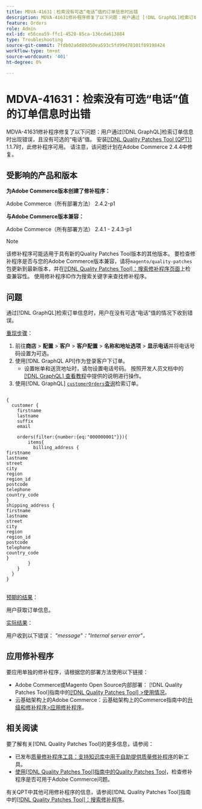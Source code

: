 ```yaml
---
title: MDVA-41631：检索没有可选“电话”值的订单信息时出错
description: MDVA-41631修补程序修复了以下问题：用户通过 [!DNL GraphQL]检索订单信息时出现错误，且没有可选的“电话”值。 安装[Quality Patches Tool (QPT)](https://experienceleague.adobe.com/en/docs/commerce-operations/tools/quality-patches-tool/quality-patches-tool-to-self-serve-quality-patches) 1.1.7后，即可使用此修补程序。 请注意，该问题计划在Adobe Commerce 2.4.4中修复。
feature: Orders
role: Admin
exl-id: e56cea59-ffc1-4520-85ca-136cda613884
type: Troubleshooting
source-git-commit: 7fdb02a6d89d50ea593c5fd99d78101f89198424
workflow-type: tm+mt
source-wordcount: '401'
ht-degree: 0%

---
```


# MDVA-41631：检索没有可选“电话”值的订单信息时出错

MDVA-41631修补程序修复了以下问题：用户通过[!DNL GraphQL]检索订单信息时出现错误，且没有可选的“电话”值。 安装[[!DNL Quality Patches Tool (QPT)]](https://experienceleague.adobe.com/en/docs/commerce-operations/tools/quality-patches-tool/quality-patches-tool-to-self-serve-quality-patches) 1.1.7时，此修补程序可用。 请注意，该问题计划在Adobe Commerce 2.4.4中修复。

## 受影响的产品和版本

**为Adobe Commerce版本创建了修补程序：**

Adobe Commerce（所有部署方法） 2.4.2-p1

**与Adobe Commerce版本兼容：**

Adobe Commerce（所有部署方法） 2.4.1 - 2.4.3-p1

>[!NOTE]
>
>该修补程序可能适用于具有新的Quality Patches Tool版本的其他版本。 要检查修补程序是否与您的Adobe Commerce版本兼容，请将`magento/quality-patches`包更新到最新版本，并在[[!DNL Quality Patches Tool]：搜索修补程序页面](https://experienceleague.adobe.com/en/docs/commerce-operations/tools/quality-patches-tool/quality-patches-tool-to-self-serve-quality-patches)上检查兼容性。 使用修补程序ID作为搜索关键字来查找修补程序。

## 问题

通过[!DNL GraphQL]检索订单信息时，用户在没有可选“电话”值的情况下收到错误。

<u>重现步骤</u>：

1. 前往&#x200B;**商店** > **配置** > **客户** > **客户配置** > **名称和地址选项** > **显示电话**&#x200B;并将电话号码设置为可选。
1. 使用[!DNL GraphQL API]作为登录客户下订单。
   * 设置帐单和送货地址时，请勿设置电话号码。 按照开发人员文档中的[[!DNL GraphQL] 查看教程](https://developer.adobe.com/commerce/webapi/graphql/tutorials/checkout/)中提供的说明进行操作。
1. 使用[!DNL GraphQL] [`customerOrders`查询](https://developer.adobe.com/commerce/webapi/graphql/schema/customer/queries/orders/)检索订单。

<pre>
<code class="language-graphql">
&lbrace;
  customer &lbrace;
    firstname
    lastname
    suffix
    email

    orders(filter:{number:{eq:"000000001"}})&lbrace;
        items&lbrace;
          billing_address &lbrace;
firstname
lastname
street
city
region
region_id
postcode
telephone
country_code
&rbrace;
shipping_address &lbrace;
firstname
lastname
street
city
region
region_id
postcode
telephone
country_code
&rbrace;
        &rbrace;
    &rbrace;
  &rbrace;
&rbrace;
</code>
</pre>

<u>预期的结果</u>：

用户获取订单信息。

<u>实际结果</u>：

用户收到以下错误： *&quot;message&quot;：&quot;Internal server error&quot;，*

## 应用修补程序

要应用单独的修补程序，请根据您的部署方法使用以下链接：

* Adobe Commerce或Magento Open Source内部部署： [!DNL Quality Patches Tool]指南中的[[!DNL Quality Patches Tool] >使用情况](/help/tools/quality-patches-tool/usage.md)。
* 云基础架构上的Adobe Commerce：云基础架构上的Commerce指南中的[升级和修补程序>应用修补程序](https://experienceleague.adobe.com/docs/commerce-cloud-service/user-guide/develop/upgrade/apply-patches.html)。

## 相关阅读

要了解有关[!DNL Quality Patches Tool]的更多信息，请参阅：

* 已发布[质量修补程序工具：支持知识库中用于自助提供质量修补程序](https://experienceleague.adobe.com/en/docs/commerce-operations/tools/quality-patches-tool/quality-patches-tool-to-self-serve-quality-patches)的新工具。
* [使用[!DNL Quality Patches Tool]指南中的Quality Patches Tool](/help/tools/quality-patches-tool/patches-available-in-qpt/check-patch-for-magento-issue-with-magento-quality-patches.md)，检查修补程序是否可用于Adobe Commerce问题。

有关QPT中其他可用修补程序的信息，请参阅[!DNL Quality Patches Tool]指南中的[[!DNL Quality Patches Tool]：搜索修补程序](https://experienceleague.adobe.com/tools/commerce-quality-patches/index.html)。
